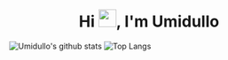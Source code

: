 <h1 align="center">Hi <img src="https://media.giphy.com/media/hvRJCLFzcasrR4ia7z/giphy.gif" width="32px">, I'm Umidullo</h1>

![Umidullo's github stats](https://github-readme-stats.vercel.app/api?username=umidullo&count_private=true)
![Top Langs](https://github-readme-stats.vercel.app/api/top-langs/?username=umidullo&layout=compact&langs_count=10&hide=Jupyter%20Notebook)
